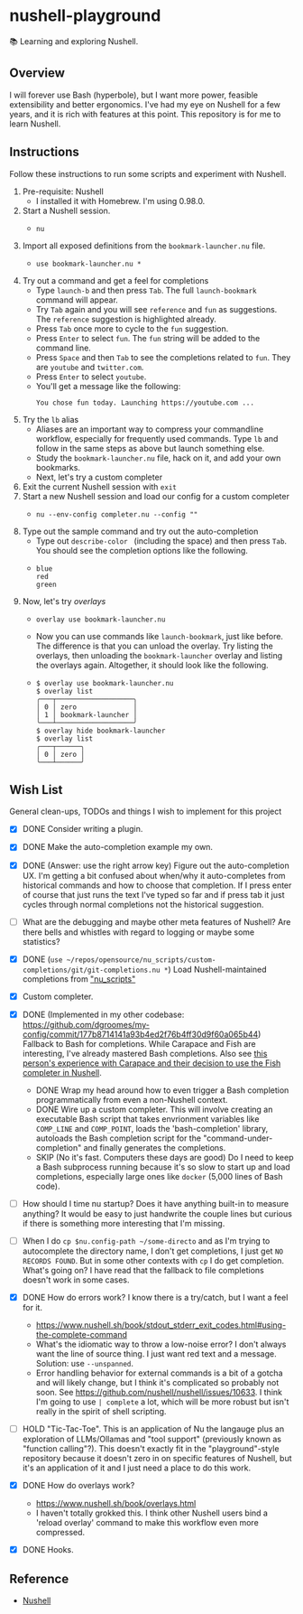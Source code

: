 # nushell-playground

📚 Learning and exploring Nushell.


## Overview

I will forever use Bash (hyperbole), but I want more power, feasible extensibility and better ergonomics. I've had my eye on Nushell
for a few years, and it is rich with features at this point. This repository is for me to learn Nushell.


## Instructions

Follow these instructions to run some scripts and experiment with Nushell.

1. Pre-requisite: Nushell
   * I installed it with Homebrew. I'm using 0.98.0.
2. Start a Nushell session.
   * ```shell
     nu
     ```
3. Import all exposed definitions from the `bookmark-launcher.nu` file.
   * ```nushell
     use bookmark-launcher.nu *
     ```
4. Try out a command and get a feel for completions
   * Type `launch-b` and then press `Tab`. The full `launch-bookmark` command will appear.
   * Try `Tab` again and you will see `reference` and `fun` as suggestions. The `reference` suggestion is highlighted already.
   * Press `Tab` once more to cycle to the `fun` suggestion.
   * Press `Enter` to select `fun`. The `fun` string will be added to the command line.
   * Press `Space` and then `Tab` to see the completions related to `fun`. They are `youtube` and `twitter.com`.
   * Press `Enter` to select `youtube`.
   * You'll get a message like the following:
     ```
     You chose fun today. Launching https://youtube.com ...
     ```
5. Try the `lb` alias
   * Aliases are an important way to compress your commandline workflow, especially for frequently used commands. Type `lb`
     and follow in the same steps as above but launch something else.
   * Study the `bookmark-launcher.nu` file, hack on it, and add your own bookmarks.
   * Next, let's try a custom completer
6. Exit the current Nushell session with `exit`
7. Start a new Nushell session and load our config for a custom completer
   * ```shell
     nu --env-config completer.nu --config ""
     ```
8. Type out the sample command and try out the auto-completion
   * Type out `describe-color ` (including the space) and then press `Tab`. You should see the completion options like
     the following.
   * ```text
     blue
     red
     green
     ```
9. Now, let's try *overlays*
   * ```nushell
     overlay use bookmark-launcher.nu
     ``` 
   * Now you can use commands like `launch-bookmark`, just like before. The difference is that you can unload the
     overlay. Try listing the overlays, then unloading the `bookmark-launcher` overlay and listing the overlays again.
     Altogether, it should look like the following.
   * ```text
     $ overlay use bookmark-launcher.nu
     $ overlay list
     ╭───┬───────────────────╮
     │ 0 │ zero              │
     │ 1 │ bookmark-launcher │
     ╰───┴───────────────────╯
     $ overlay hide bookmark-launcher
     $ overlay list
     ╭───┬──────╮
     │ 0 │ zero │
     ╰───┴──────╯
     ```


## Wish List

General clean-ups, TODOs and things I wish to implement for this project

* [x] DONE Consider writing a plugin.
* [x] DONE Make the auto-completion example my own.
* [x] DONE (Answer: use the right arrow key) Figure out the auto-completion UX. I'm getting a bit confused about when/why it auto-completes from historical
  commands and how to choose that completion. If I press enter of course that just runs the text I've typed so far and if
  press tab it just cycles through normal completions not the historical suggestion.
* [ ] What are the debugging and maybe other meta features of Nushell? Are there bells and whistles with regard to
  logging or maybe some statistics?
* [x] DONE (`use ~/repos/opensource/nu_scripts/custom-completions/git/git-completions.nu *`) Load Nushell-maintained completions from ["nu_scripts"](https://github.com/nushell/nu_scripts/tree/4eab7ea772f0a288c99a79947dd332efc1884315/custom-completions)
* [x] Custom completer.
* [x] DONE (Implemented in my other codebase: <https://github.com/dgroomes/my-config/commit/177b8714141a93b4ed2f76b4ff30d9f60a065b44>) Fallback to Bash for completions. While Carapace and Fish are interesting, I've already mastered Bash completions.
  Also see [this person's experience with Carapace and their decision to use the Fish completer in Nushell](https://news.ycombinator.com/item?id=40131630).
   * DONE Wrap my head around how to even trigger a Bash completion programmatically from even a non-Nushell context.
   * DONE Wire up a custom completer. This will involve creating an executable Bash script that takes envrionment
     variables like `COMP_LINE` and `COMP_POINT`, loads the 'bash-completion' library, autoloads the Bash completion
     script for the "command-under-completion" and finally generates the completions. 
   * SKIP (No it's fast. Computers these days are good) Do I need to keep a Bash subprocess running because it's so slow to start up and load completions, especially large
     ones like `docker` (5,000 lines of Bash code).
* [ ] How should I time nu startup? Does it have anything built-in to measure anything? It would be easy to just handwrite
  the couple lines but curious if there is something more interesting that I'm missing.
* [ ] When I do `cp $nu.config-path ~/some-directo` and as I'm trying to autocomplete the directory name, I don't get
  completions, I just get `NO RECORDS FOUND`. But in some other contexts with `cp` I do get completion. What's going on?
  I have read that the fallback to file completions doesn't work in some cases.
* [x] DONE How do errors work? I know there is a try/catch, but I want a feel for it.
  * <https://www.nushell.sh/book/stdout_stderr_exit_codes.html#using-the-complete-command>
  * What's the idiomatic way to throw a low-noise error? I don't always want the line of source thing. I just want red
    text and a message. Solution: use `--unspanned`.
  * Error handling behavior for external commands is a bit of a gotcha and will likely change, but I think it's
    complicated so probably not soon. See <https://github.com/nushell/nushell/issues/10633>. I think I'm going to use
    `| complete` a lot, which will be more robust but isn't really in the spirit of shell scripting. 
* [ ] HOLD "Tic-Tac-Toe". This is an application of Nu the langauge plus an exploration of LLMs/Ollamas and
  "tool support" (previously known as "function calling"?). This doesn't exactly fit in the "playground"-style
  repository because it doesn't zero in on specific features of Nushell, but it's an application of it and I just need
  a place to do this work.
* [x] DONE How do overlays work?
  * <https://www.nushell.sh/book/overlays.html>
  * I haven't totally grokked this. I think other Nushell users bind a 'reload overlay' command to make this workflow
    even more compressed. 
* [x] DONE Hooks.


## Reference

* [Nushell](https://www.nushell.sh)
